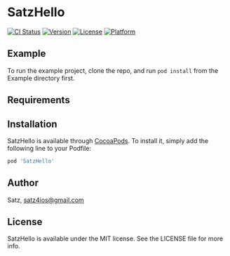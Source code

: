 # SatzHello

[![CI Status](https://img.shields.io/travis/Satz/SatzHello.svg?style=flat)](https://travis-ci.org/Satz/SatzHello)
[![Version](https://img.shields.io/cocoapods/v/SatzHello.svg?style=flat)](https://cocoapods.org/pods/SatzHello)
[![License](https://img.shields.io/cocoapods/l/SatzHello.svg?style=flat)](https://cocoapods.org/pods/SatzHello)
[![Platform](https://img.shields.io/cocoapods/p/SatzHello.svg?style=flat)](https://cocoapods.org/pods/SatzHello)

## Example

To run the example project, clone the repo, and run `pod install` from the Example directory first.

## Requirements

## Installation

SatzHello is available through [CocoaPods](https://cocoapods.org). To install
it, simply add the following line to your Podfile:

```ruby
pod 'SatzHello'
```

## Author

Satz, satz4ios@gmail.com

## License

SatzHello is available under the MIT license. See the LICENSE file for more info.
